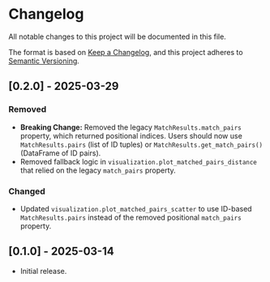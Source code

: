# Changelog

All notable changes to this project will be documented in this file.

The format is based on [Keep a Changelog](https://keepachangelog.com/en/1.0.0/),
and this project adheres to [Semantic Versioning](https://semver.org/spec/v2.0.0.html).

## [0.2.0] - 2025-03-29

### Removed

-   **Breaking Change:** Removed the legacy `MatchResults.match_pairs` property, which returned positional indices. Users should now use `MatchResults.pairs` (list of ID tuples) or `MatchResults.get_match_pairs()` (DataFrame of ID pairs).
-   Removed fallback logic in `visualization.plot_matched_pairs_distance` that relied on the legacy `match_pairs` property.

### Changed

-   Updated `visualization.plot_matched_pairs_scatter` to use ID-based `MatchResults.pairs` instead of the removed positional `match_pairs` property.

## [0.1.0] - 2025-03-14

-   Initial release. 